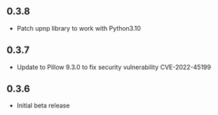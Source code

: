 ## 0.3.8

- Patch upnp library to work with Python3.10

## 0.3.7

- Update to Pillow 9.3.0 to fix security vulnerability CVE-2022-45199

## 0.3.6

- Initial beta release
